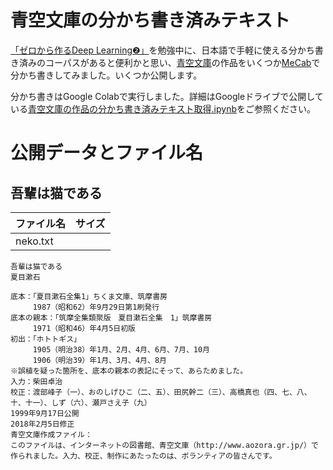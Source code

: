 # 青空文庫の分かち書き済みテキスト

[「ゼロから作るDeep Learning❷」](https://www.oreilly.co.jp/books/9784873118369/)を勉強中に、日本語で手軽に使える分かち書き済みのコーパスがあると便利かと思い、[青空文庫](https://www.aozora.gr.jp/)の作品をいくつか[MeCab](https://taku910.github.io/mecab/)で分かち書きしてみました。いくつか公開します。

分かち書きはGoogle Colabで実行しました。詳細はGoogleドライブで公開している[青空文庫の作品の分かち書き済みテキスト取得.ipynb](https://colab.research.google.com/drive/1nyPp_9PYkmrDOJoiJzxBvCQLzIUWDdeB?usp=sharing)をご参照ください。

# 公開データとファイル名

## 吾輩は猫である
| ファイル名 | サイズ |
|:---|:---|
|neko.txt| |

```
吾輩は猫である
夏目漱石

底本：「夏目漱石全集1」ちくま文庫、筑摩書房
　　　1987（昭和62）年9月29日第1刷発行
底本の親本：「筑摩全集類聚版　夏目漱石全集　1」筑摩書房
　　　1971（昭和46）年4月5日初版
初出：「ホトトギス」
　　　1905（明治38）年1月、2月、4月、6月、7月、10月
　　　1906（明治39）年1月、3月、4月、8月
※誤植を疑った箇所を、底本の親本の表記にそって、あらためました。
入力：柴田卓治
校正：渡部峰子（一）、おのしげひこ（二、五）、田尻幹二（三）、高橋真也（四、七、八、十、十一）、しず（六）、瀬戸さえ子（九）
1999年9月17日公開
2018年2月5日修正
青空文庫作成ファイル：
このファイルは、インターネットの図書館、青空文庫（http://www.aozora.gr.jp/）で作られました。入力、校正、制作にあたったのは、ボランティアの皆さんです。
```
